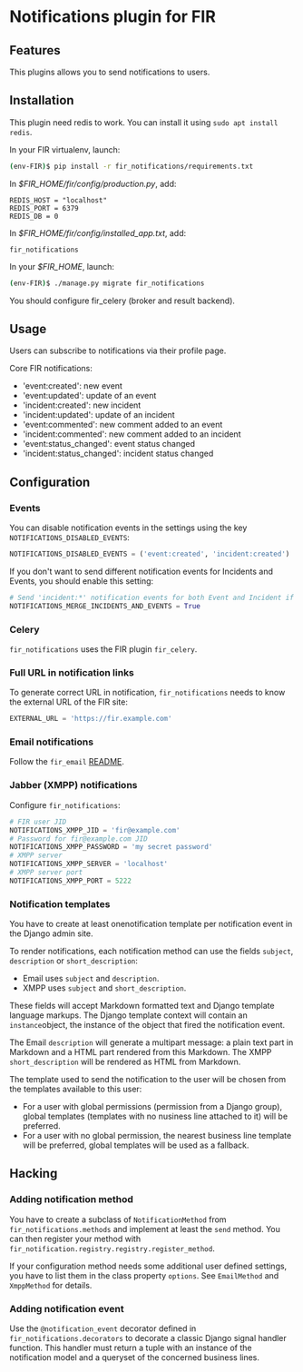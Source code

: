 # Notifications plugin for FIR

## Features

This plugins allows you to send notifications to users.

## Installation

This plugin need redis to work. You can install it using `sudo apt install redis`.

In your FIR virtualenv, launch:

```bash
(env-FIR)$ pip install -r fir_notifications/requirements.txt

```
In *$FIR_HOME/fir/config/production.py*, add:

```
REDIS_HOST = "localhost"
REDIS_PORT = 6379
REDIS_DB = 0
```

In *$FIR_HOME/fir/config/installed_app.txt*, add:

```
fir_notifications
```

In your *$FIR_HOME*, launch:

```bash
(env-FIR)$ ./manage.py migrate fir_notifications
```

You should configure fir_celery (broker and result backend).

## Usage

Users can subscribe to notifications via their profile page.

Core FIR notifications:
* 'event:created': new event
* 'event:updated': update of an event
* 'incident:created': new incident
* 'incident:updated': update of an incident
* 'event:commented': new comment added to an event
* 'incident:commented': new comment added to an incident
* 'event:status_changed': event status changed
* 'incident:status_changed': incident status changed

## Configuration

### Events

You can disable notification events in the settings using the key `NOTIFICATIONS_DISABLED_EVENTS`:

```python
NOTIFICATIONS_DISABLED_EVENTS = ('event:created', 'incident:created')
```

If you don't want to send different notification events for Incidents and Events, you  should enable this setting:

```python
# Send 'incident:*' notification events for both Event and Incident if True
NOTIFICATIONS_MERGE_INCIDENTS_AND_EVENTS = True
```

### Celery

`fir_notifications` uses the FIR plugin `fir_celery`.

### Full URL in notification links

To generate correct URL in notification, `fir_notifications` needs to know the external URL of the FIR site:

``` python
EXTERNAL_URL = 'https://fir.example.com'
```

### Email notifications

Follow the `fir_email` [README](../fir_email/README.md).

### Jabber (XMPP) notifications

Configure `fir_notifications`:

``` python
# FIR user JID 
NOTIFICATIONS_XMPP_JID = 'fir@example.com'
# Password for fir@example.com JID
NOTIFICATIONS_XMPP_PASSWORD = 'my secret password'
# XMPP server
NOTIFICATIONS_XMPP_SERVER = 'localhost'
# XMPP server port
NOTIFICATIONS_XMPP_PORT = 5222
```

### Notification templates

You have to create at least onenotification template per notification event in the Django admin site.

To render notifications, each notification method can use the fields `subject`, `description` or `short_description`:

- Email uses `subject` and `description`.
- XMPP uses `subject` and `short_description`.

These fields will accept Markdown formatted text and Django template language markups. The Django template context will contain an `instance`object, the instance of the object that fired the notification event.

The Email `description` will generate a multipart message: a plain text part in Markdown and a HTML part rendered from this Markdown. The XMPP `short_description` will be rendered as HTML from Markdown.

The template used to send the notification to the user will be chosen from the templates available to this user:
- For a user with global permissions (permission from a Django group), global templates (templates with no nusiness line attached to it) will be preferred. 
- For a user with no global permission, the nearest business line template will be preferred, global templates will be used as a fallback.
## Hacking

### Adding notification method

You have to create a subclass of `NotificationMethod` from `fir_notifications.methods` and implement at least the `send` method. You can then register your method with `fir_notification.registry.registry.register_method`.

If your configuration method needs some additional user defined settings, you have to list them in the class property `options`. See `EmailMethod` and `XmppMethod` for details. 

### Adding notification event

Use the `@notification_event` decorator defined in `fir_notifications.decorators` to decorate a classic Django signal handler function. This handler must return a tuple with an instance of the notification model and a queryset of the concerned business lines.



